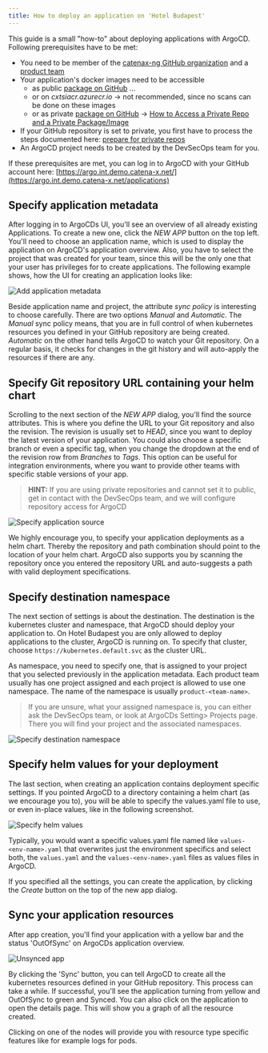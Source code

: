 ```yaml
---
title: How to deploy an application on 'Hotel Budapest'
---
```


This guide is a small "how-to" about deploying applications with ArgoCD.
Following prerequisites have to be met:

- You need to be member of the [catenax-ng GitHub organization](https://github.com/catenax-ng) and
  a [product team](https://github.com/orgs/catenax-ng/teams)
- Your application's docker images need to be accessible
  - as public [package on GitHub](https://github.com/orgs/catenax-ng/packages) ...
  - or on _cxtsiacr.azurecr.io_ -> not recommended, since no scans can be done on these images
  - or as private [package on GitHub](https://github.com/orgs/catenax-ng/packages) -> [How to Access a Private Repo and a Private Package/Image](how-to-prepare-a-private-repo)
- If your GitHub repository is set to private, you first have to process the steps documented
  here: [prepare for private repos](how-to-prepare-a-private-repo)
- An ArgoCD project needs to be created by the DevSecOps team for you.

If these prerequisites are met, you can log in to ArgoCD with your GitHub account
here: [https://argo.int.demo.catena-x.net/](https://argo.int.demo.catena-x.net/applications)

## Specify application metadata

After logging in to ArgoCDs UI, you'll see an overview of all already existing Applications. To create a new one, click
the
_NEW APP_ button on the top left. You'll need to choose an application name, which is used to display the application on
ArgoCD's application overview. Also, you have to select the project that was created for your team, since this will be
the
only one that your user has privileges for to create applications. The following example shows, how the UI for creating
an
application looks like:

![Add application metadata](assets/new_application_metadata.png)

Beside application name and project, the attribute _sync policy_ is interesting to choose carefully. There are two
options
_Manual_ and _Automatic_. The _Manual_ sync policy means, that you are in full control of when kubernetes resources you
defined
in your GitHub repository are being created. _Automatic_ on the other hand tells ArgoCD to watch your Git repository.
On a regular basis, it checks for changes in the git history and will auto-apply the resources if there are any.

## Specify Git repository URL containing your helm chart

Scrolling to the next section of the _NEW APP_ dialog, you'll find the source attributes. This is where you define the
URL to your Git repository and also the revision. The revision is usually set to _HEAD_, since you want to deploy the
latest
version of your application. You could also choose a specific branch or even a specific tag, when you change the
dropdown at the end of the revision row from _Branches_ to _Tags_. This option can be useful for integration
environments,
where you want to provide other teams with specific stable versions of your app.

> **HINT:** If you are using private repositories and cannot set it to public, get in contact with the DevSecOps team,
> and we will
> configure repository access for ArgoCD

![Specify application source](assets/new_application_source.png)

We highly encourage you, to specify your application deployments as a helm chart. Thereby the repository and path
combination
should point to the location of your helm chart.
ArgoCD also supports you by scanning the repository once you entered the repository URL and auto-suggests a path with
valid deployment specifications.

## Specify destination namespace

The next section of settings is about the destination. The destination is the kubernetes cluster and namespace, that
ArgoCD
should deploy your application to. On Hotel Budapest you are only allowed to deploy applications to the cluster, ArgoCD
is running on.
To specify that cluster, choose `https://kubernetes.default.svc` as the cluster URL.

As namespace, you need to specify one, that is assigned to your project that you selected previously in the application
metadata.
Each product team usually has one project assigned and each project is allowed to use one namespace. The name of the
namespace
is usually `product-<team-name>`.

> If you are unsure, what your assigned namespace is, you can either ask the DevSecOps team, or look at ArgoCDs Setting>
> Projects
> page. There you will find your project and the associated namespaces.

![Specify destination namespace](assets/new_application_destination.png)

## Specify helm values for your deployment

The last section, when creating an application contains deployment specific settings. If you pointed ArgoCD to a
directory
containing a helm chart (as we encourage you to), you will be able to specify the values.yaml file to use,
or even in-place values, like in the following screenshot.

![Specify helm values](assets/new_application_helm_values.png)

Typically, you would want a specific values.yaml file named like `values-<env-name>.yaml` that overwrites just the
environment specifics and select both, the `values.yaml` and the `values-<env-name>.yaml` files as values files
in ArgoCD.

If you specified all the settings, you can create the application, by clicking the _Create_ button on the top of the new
app dialog.

## Sync your application resources

After app creation, you'll find your application with a yellow bar and the status 'OutOfSync' on ArgoCDs application
overview.

![Unsynced app](assets/new_application_unsynced_app.png)

By clicking the 'Sync' button, you can tell ArgoCD to create all the kubernetes resources defined in your GitHub
repository.
This process can take a while. If successful, you'll see the application turning from yellow and OutOfSync to
green and Synced. You can also click on the application to open the details page.
This will show you a graph of all the resource created.

Clicking on one of the nodes will provide you with resource type specific features like for example logs for pods.
